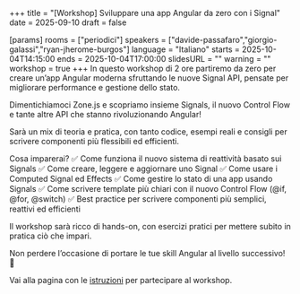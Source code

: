 +++
title = "[Workshop] Sviluppare una app Angular da zero con i Signal"
date = 2025-09-10
draft = false

[params]
rooms = ["periodici"]
speakers = ["davide-passafaro","giorgio-galassi","ryan-jherome-burgos"]
language = "Italiano"
starts = 2025-10-04T14:15:00
ends = 2025-10-04T17:00:00
slidesURL = ""
warning = ""
workshop = true
+++
In questo workshop di 2 ore partiremo da zero per creare un’app Angular moderna sfruttando le nuove Signal API, pensate per migliorare performance e gestione dello stato.

Dimentichiamoci Zone.js e scopriamo insieme Signals, il nuovo Control Flow e tante altre API che stanno rivoluzionando Angular!

Sarà un mix di teoria e pratica, con tanto codice, esempi reali e consigli per scrivere componenti più flessibili ed efficienti.

Cosa imparerai?
✅ Come funziona il nuovo sistema di reattività basato sui Signals
✅ Come creare, leggere e aggiornare uno Signal
✅ Come usare i Computed Signal ed Effects
✅ Come gestire lo stato di una app usando Signals
✅ Come scrivere template più chiari con il nuovo Control Flow (@if, @for, @switch)
✅ Best practice per scrivere componenti più semplici, reattivi ed efficienti

Il workshop sarà ricco di hands-on, con esercizi pratici per mettere subito in pratica ciò che impari.

Non perdere l’occasione di portare le tue skill Angular al livello successivo! 🎯

Vai alla pagina con le [istruzioni](/workshops/) per partecipare al workshop.
